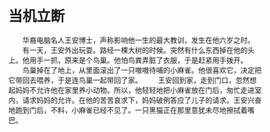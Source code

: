 # 当机立断
　　华裔电脑名人王安博士，声称影响他一生的最大教训，发生在他六岁之时。 
　　有一天，王安外出玩耍。路经一棵大树的时候。突然有什么东西掉在他的头上。他用手一抓，原来是个鸟巢。他怕鸟粪弄脏了衣服，于是赶紧用手拨开。 
　　鸟巢掉在了地上，从里面滚出了一只嗷嗷待哺的小麻雀。他很喜欢它，决定把它带回去喂养，于是连鸟巢一起带回了家。 
　　王安回到家，走到门口，忽然想起妈妈不允许他在家里养小动物。所以，他轻轻地把小麻雀放在门后，匆忙走进室内，请求妈妈的允许。在他的苦苦哀求下，妈妈破例答应了儿子的请求。王安兴奋地跑到门后，不料，小麻雀已经不见了。一只黑猫正在那里意犹未尽地擦拭着嘴巴。
 